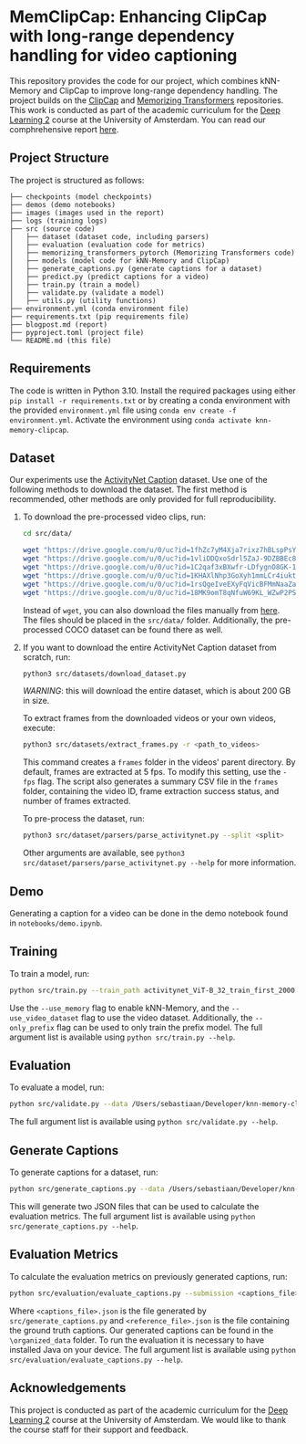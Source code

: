 # MemClipCap: Enhancing ClipCap with long-range dependency handling for video captioning

This repository provides the code for our project, which combines kNN-Memory and ClipCap to improve long-range dependency handling. The project builds on the [ClipCap](https://github.com/rmokady/CLIP_prefix_caption) and [Memorizing Transformers](https://github.com/lucidrains/memorizing-transformers-pytorch) repositories. This work is conducted as part of the academic curriculum for the [Deep Learning 2](https://uvadl2c.github.io) course at the University of Amsterdam. You can read our comphrehensive report [here](https://github.com/SebastiaanJohn/knn-memory-clipcap/blob/main/blogpost.md).

## Project Structure

The project is structured as follows:

```
├── checkpoints (model checkpoints)
├── demos (demo notebooks)
├── images (images used in the report)
├── logs (training logs)
├── src (source code)
│   ├── dataset (dataset code, including parsers)
│   ├── evaluation (evaluation code for metrics)
│   ├── memorizing_transformers_pytorch (Memorizing Transformers code)
│   ├── models (model code for kNN-Memory and ClipCap)
│   ├── generate_captions.py (generate captions for a dataset)
│   ├── predict.py (predict captions for a video)
│   ├── train.py (train a model)
│   ├── validate.py (validate a model)
│   ├── utils.py (utility functions)
├── environment.yml (conda environment file)
├── requirements.txt (pip requirements file)
├── blogpost.md (report)
├── pyproject.toml (project file)
└── README.md (this file)
```

## Requirements

The code is written in Python 3.10. Install the required packages using either `pip install -r requirements.txt` or by creating a conda environment with the provided `environment.yml` file using `conda env create -f environment.yml`. Activate the environment using `conda activate knn-memory-clipcap`.

## Dataset

Our experiments use the [ActivityNet Caption](https://cs.stanford.edu/people/ranjaykrishna/densevid/) dataset. Use one of the following methods to download the dataset. The first method is recommended, other methods are only provided for full reproducibility.

1. To download the pre-processed video clips, run:

    ```bash
    cd src/data/

    wget "https://drive.google.com/u/0/uc?id=1fhZc7yM4Xja7rixz7hBLspPsYbaEQBYm&export=download&confirm=t" -O activitynet_ViT-B_32_train_first_2000.pkl
    wget "https://drive.google.com/u/0/uc?id=1vliDDQxoSdrl5ZaJ-9DZBBEc8cQYwztA&export=download&confirm=t" -O activitynet_ViT-B_32_dev_first_250.pkl
    wget "https://drive.google.com/u/0/uc?id=1C2qaf3xBXwfr-LDfygnO8GK-12DCuxxn&export=download&confirm=t" -O activitynet_ViT-B_32_validation_first_500.pkl
    wget "https://drive.google.com/u/0/uc?id=1KHAXlNhp3GoXyh1mmLCr4iuktqez92F8&export=download&confirm=t" -O activitynet_ViT-B_32_dev_all_67.pkl
    wget "https://drive.google.com/u/0/uc?id=1rsQgeIveEXyFqVicBFMmNaaZa4VO7jWZ&export=download&confirm=t" -O activitynet_ViT-B_32_train_all_540.pkl
    wget "https://drive.google.com/u/0/uc?id=18MK9omT8qNfuW69KL_WZwP2PSBhMrYdV&export=download&confirm=t" -O activitynet_ViT-B_32_validation_all_133.pkl
    ```

    Instead of `wget`, you can also download the files manually from [here](https://drive.google.com/drive/folders/1-2Eifr-kgIzHsTiijgvItUrhtl7ePWAm). The files should be placed in the `src/data/` folder. Additionally, the pre-processed COCO dataset can be found there as well.

2. If you want to download the entire ActivityNet Caption dataset from scratch, run:

    ```bash
    python3 src/datasets/download_dataset.py
    ```

    *WARNING*: this will download the entire dataset, which is about 200 GB in size.

    To extract frames from the downloaded videos or your own videos, execute:

    ```bash
    python3 src/datasets/extract_frames.py -r <path_to_videos>
    ```

    This command creates a `frames` folder in the videos' parent directory. By default, frames are extracted at 5 fps. To modify this setting, use the `-fps` flag. The script also generates a summary CSV file in the `frames` folder, containing the video ID, frame extraction success status, and number of frames extracted.

    To pre-process the dataset, run:

    ```bash
    python3 src/dataset/parsers/parse_activitynet.py --split <split> 
    ```

    Other arguments are available, see `python3 src/dataset/parsers/parse_activitynet.py --help` for more information.

## Demo

Generating a caption for a video can be done in the demo notebook found in `notebooks/demo.ipynb`.

## Training

To train a model, run:

```bash
python src/train.py --train_path activitynet_ViT-B_32_train_first_2000.pkl --valid_path activitynet_ViT-B_32_dev_first_250.pkl --checkpoint checkpoints/coco/coco_prefix-best.pt --prefix activitynet_with_memory --only_prefix --use_video_dataset --use_memory
```

Use the `--use_memory` flag to enable kNN-Memory, and the `--use_video_dataset` flag to use the video dataset. Additionally, the `--only_prefix` flag can be used to only train the prefix model. The full argument list is available using `python src/train.py --help`.

## Evaluation

To evaluate a model, run:

```bash
python src/validate.py --data /Users/sebastiaan/Developer/knn-memory-clipcap/src/data/ --checkpoint checkpoints/activitynet_with_memory-best.pt --only_prefix --use_video_dataset --use_memory
```

The full argument list is available using `python src/validate.py --help`.

## Generate Captions

To generate captions for a dataset, run:

```bash
python src/generate_captions.py --data /Users/sebastiaan/Developer/knn-memory-clipcap/src/data/ --checkpoint checkpoints/activitynet_with_memory-best.pt --only_prefix --use_video_dataset --use_memory
```

This will generate two JSON files that can be used to calculate the evaluation metrics. The full argument list is available using `python src/generate_captions.py --help`.

## Evaluation Metrics

To calculate the evaluation metrics on previously generated captions, run:

```bash
python src/evaluation/evaluate_captions.py --submission <captions_file>.json --references <reference_file>.json
```

Where `<captions_file>.json` is the file generated by `src/generate_captions.py` and `<reference_file>.json` is the file containing the ground truth captions. Our generated captions can be found in the `\organized_data` folder. To run the evaluation it is necessary to have installed Java on your device. The full argument list is available using `python src/evaluation/evaluate_captions.py --help`.

## Acknowledgements

This project is conducted as part of the academic curriculum for the [Deep Learning 2](https://uvadl2c.github.io) course at the University of Amsterdam. We would like to thank the course staff for their support and feedback.
